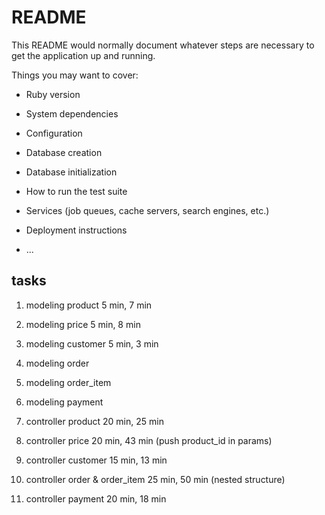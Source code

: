 # README

This README would normally document whatever steps are necessary to get the
application up and running.

Things you may want to cover:

* Ruby version

* System dependencies

* Configuration

* Database creation

* Database initialization

* How to run the test suite

* Services (job queues, cache servers, search engines, etc.)

* Deployment instructions

* ...

## tasks

1. modeling product  5 min, 7 min
2. modeling price  5 min, 8 min
3. modeling customer 5 min, 3 min
4. modeling order
5. modeling order_item
6. modeling payment

7. controller product 20 min, 25 min
8. controller price 20 min, 43 min (push product_id in params)
9. controller customer 15 min, 13 min 
10. controller order & order_item 25 min,  50 min  (nested structure)
11. controller payment 20 min, 18 min
